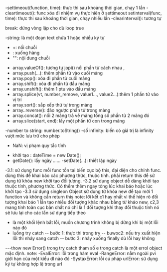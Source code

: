 <!-- settimeout(), setinterval() -->
-settimeout(function, time): thực thi sau khoảng thời gian, chạy 1 lần
-cleartimeout(): func xóa đi nhiệm vụ thực hiên ở settimeout
setinterval(func, time): thực thi sau khoảng thời gian, chạy nhiều lần
-clearinterval(): tương tự
<!-- loop -->
break: dừng vòng lặp cho dù loop true
<!-- Data types -->
-string: là một đoạn text chứa 1 hoặc nhiều ký tự
- +: nối chuỗi
- \: xuống hàng
- "": nội dung chuỗi
<!-- array -->
- array.valueOf(): tương tự jopi() nối phần tử cách nhau ,
- array.push(...): thêm phần tử vào cuối mảng
- array.pop(): xóa đi phần tử cuối mảng
- array.shift(): xóa đi phần tử đầu mảng
- array.unshift(): thêm 1 ptu vào đầu mảng
- array.splice(vt, number_remove, value1..., value2...):thêm 1 phần tử vào vị trí 
- array.sort(): sắp xếp thứ tự trong mảng
- array..reverse(): đảo ngược phần tử trong mảng
- array.concat(): nối 2 mảng trả về mảng tổng số phần tử 2 mảng đó
- array.slice(start, end): lấy một phần tử con trong mảng

<!-- number -->
-number to string: number.toString()
-số infinity: biến có giá trị là infinity vượt mức lưu trữ cho phép
- NaN: vị phạm quy tắc tính

<!-- Date -->
- khởi tạo : dateTime = new Date();
- getDate(): lấy ngày
......
-setDate(...): thiết lặp ngày

<!-- 3 cách tạo class -->
-3.1: sử dụng func
    mỗi func tồn tại biến cục bộ this, đại diện cho chính func. dùng this để khai báo các phương thức, thuộc tính. phải return this để sử dụng từ khóa new khởi tạo đối tượng.
-3.2 sử dụng object
    dễ dàng khởi tạo thuộc tính, phương thức. Có thểm thêm ngay tỏng lúc khai báo hoặc lúc khởi tạo
-3.3 sử dụng singleon Object
    sử dụng từ khóa new để tạo mới 1 function và không cần return this
 note: lời kết 
    c1 hay nhất vì thể hiện rõ đối tượng khai báo 1 lần tạo nhiều đối tượng khác nhau bằng từ kháo new, c2,3 mang tính toàn cục bản chất nó chỉ là 1 đối tượng khi thay đổi thuộc tính nó sẽ lưu lại cho các lần sử dụng tiếp theo

 <!--try catch  -->
 - là một khối lệnh bắt lỗi, muốn chương trình không bị dừng khi bị một lỗi nào đó
 - luồng try catch
 -- bước 1: thực thi trong try
 -- buwoc2: nếu try xuất hiện lỗi thì nhảy sang catch
 -- bước 3: nhảy xuống finally dù lỗi hay không

---thow new Error() trong try catch
tham số e trong catch là một errol object mặc định. 
 note: 
 -EvalError: lỗi trong hàm eval
 -RangeError: nằm ngoài pvi giới hạn của một kiểu dl nào đó
 -SystaxError: lỗi cú pháp
 urlError: sử dụng ký tự không hợp lệ trong url